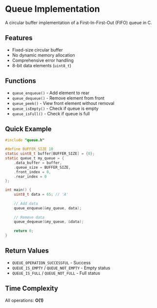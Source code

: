 # Queue Implementation

A circular buffer implementation of a First-In-First-Out (FIFO) queue in C.

## Features

- Fixed-size circular buffer
- No dynamic memory allocation
- Comprehensive error handling
- 8-bit data elements (`uint8_t`)

## Functions

- `queue_enqueue()` - Add element to rear
- `queue_dequeue()` - Remove element from front
- `queue_peek()` - View front element without removal
- `queue_isEmpty()` - Check if queue is empty
- `queue_isFull()` - Check if queue is full

## Quick Example

```c
#include "queue.h"

#define BUFFER_SIZE 10
static uint8_t buffer[BUFFER_SIZE] = {0};
static queue_t my_queue = {
    .data_buffer = buffer,
    .queue_size = BUFFER_SIZE,
    .front_index = 0,
    .rear_index = 0
};

int main() {
    uint8_t data = 65; // 'A'
    
    // Add data
    queue_enqueue(&my_queue, data);
    
    // Remove data
    queue_dequeue(&my_queue, &data);
    
    return 0;
}
```

## Return Values

- `QUEUE_OPERATION_SUCCESSFUL` - Success
- `QUEUE_IS_EMPTY` / `QUEUE_NOT_EMPTY` - Empty status
- `QUEUE_IS_FULL` / `QUEUE_NOT_FULL` - Full status

## Time Complexity

All operations: **O(1)**